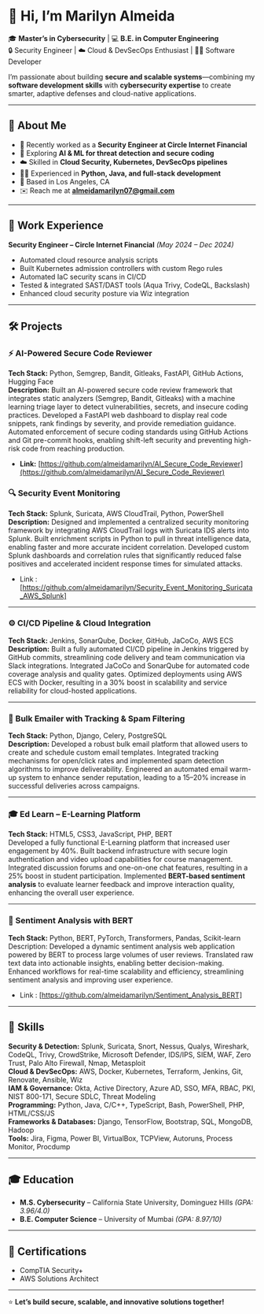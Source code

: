 # 👋 Hi, I’m Marilyn Almeida

🎓 **Master’s in Cybersecurity** | 💻 **B.E. in Computer Engineering**  
🔒 Security Engineer | ☁️ Cloud & DevSecOps Enthusiast | 👩‍💻 Software Developer  

I’m passionate about building **secure and scalable systems**—combining my **software development skills** with **cybersecurity expertise** to create smarter, adaptive defenses and cloud-native applications.

---

## 🚀 About Me
- 🔭 Recently worked as a **Security Engineer at Circle Internet Financial**  
- 🌱 Exploring **AI & ML for threat detection and secure coding**  
- ☁️ Skilled in **Cloud Security, Kubernetes, DevSecOps pipelines**  
- 👩‍💻 Experienced in **Python, Java, and full-stack development**  
- 📍 Based in Los Angeles, CA  
- ✉️ Reach me at **almeidamarilyn07@gmail.com**  
----

## 💼 Work Experience

**Security Engineer – Circle Internet Financial** *(May 2024 – Dec 2024)*  
- Automated cloud resource analysis scripts   
- Built Kubernetes admission controllers with custom Rego rules  
- Automated IaC security scans in CI/CD
- Tested & integrated SAST/DAST tools (Aqua Trivy, CodeQL, Backslash)  
- Enhanced cloud security posture via Wiz integration  
---

## 🛠 Projects

### ⚡ AI-Powered Secure Code Reviewer  
**Tech Stack:** Python, Semgrep, Bandit, Gitleaks, FastAPI, GitHub Actions, Hugging Face  
**Description:** Built an AI-powered secure code review framework that integrates static analyzers (Semgrep, Bandit, Gitleaks) with a machine learning triage layer to detect vulnerabilities, secrets, and insecure coding practices. Developed a FastAPI web dashboard to display real code snippets, rank findings by severity, and provide remediation guidance. Automated enforcement of secure coding standards using GitHub Actions and Git pre-commit hooks, enabling shift-left security and preventing high-risk code from reaching production.  
- **Link:** [https://github.com/almeidamarilyn/AI_Secure_Code_Reviewer](https://github.com/almeidamarilyn/AI_Secure_Code_Reviewer)  


### 🔍 Security Event Monitoring  
**Tech Stack:** Splunk, Suricata, AWS CloudTrail, Python, PowerShell  
**Description:** Designed and implemented a centralized security monitoring framework by integrating AWS CloudTrail logs with Suricata IDS alerts into Splunk. Built enrichment scripts in Python to pull in threat intelligence data, enabling faster and more accurate incident correlation. Developed custom Splunk dashboards and correlation rules that significantly reduced false positives and accelerated incident response times for simulated attacks.
- Link : [https://github.com/almeidamarilyn/Security_Event_Monitoring_Suricata_AWS_Splunk]
---

### ⚙️ CI/CD Pipeline & Cloud Integration  
**Tech Stack:** Jenkins, SonarQube, Docker, GitHub, JaCoCo, AWS ECS  
**Description:** Built a fully automated CI/CD pipeline in Jenkins triggered by GitHub commits, streamlining code delivery and team communication via Slack integrations. Integrated JaCoCo and SonarQube for automated code coverage analysis and quality gates. Optimized deployments using AWS ECS with Docker, resulting in a 30% boost in scalability and service reliability for cloud-hosted applications.

---

### 📧 Bulk Emailer with Tracking & Spam Filtering  
**Tech Stack:** Python, Django, Celery, PostgreSQL  
**Description:** Developed a robust bulk email platform that allowed users to create and schedule custom email templates. Integrated tracking mechanisms for open/click rates and implemented spam detection algorithms to improve deliverability. Engineered an automated email warm-up system to enhance sender reputation, leading to a 15–20% increase in successful deliveries across campaigns.

---
### 🎓 Ed Learn – E-Learning Platform  
**Tech Stack:** HTML5, CSS3, JavaScript, PHP, BERT  
Developed a fully functional E-Learning platform that increased user engagement by 40%. Built backend infrastructure with secure login authentication and video upload capabilities for course management. Integrated discussion forums and one-on-one chat features, resulting in a 25% boost in student participation. Implemented **BERT-based sentiment analysis** to evaluate learner feedback and improve interaction quality, enhancing the overall user experience.

---
### 🧠 Sentiment Analysis with BERT

**Tech Stack:** Python, BERT, PyTorch, Transformers, Pandas, Scikit-learn
Description: Developed a dynamic sentiment analysis web application powered by BERT to process large volumes of user reviews. Translated raw text data into actionable insights, enabling better decision-making. Enhanced workflows for real-time scalability and efficiency, streamlining sentiment analysis and improving user experience.
- Link : [https://github.com/almeidamarilyn/Sentiment_Analysis_BERT]
---
## 🧰 Skills

**Security & Detection:** Splunk, Suricata, Snort, Nessus, Qualys, Wireshark, CodeQL, Trivy, CrowdStrike, Microsoft Defender, IDS/IPS, SIEM, WAF, Zero Trust, Palo Alto Firewall, Nmap, Metasploit  
**Cloud & DevSecOps:** AWS, Docker, Kubernetes, Terraform, Jenkins, Git, Renovate, Ansible, Wiz  
**IAM & Governance:** Okta, Active Directory, Azure AD, SSO, MFA, RBAC, PKI, NIST 800-171, Secure SDLC, Threat Modeling  
**Programming:** Python, Java, C/C++, TypeScript, Bash, PowerShell, PHP, HTML/CSS/JS  
**Frameworks & Databases:** Django, TensorFlow, Bootstrap, SQL, MongoDB, Hadoop  
**Tools:** Jira, Figma, Power BI, VirtualBox, TCPView, Autoruns, Process Monitor, Procdump  

---

## 🎓 Education
- **M.S. Cybersecurity** – California State University, Dominguez Hills *(GPA: 3.96/4.0)*  
- **B.E. Computer Science** – University of Mumbai *(GPA: 8.97/10)*  

---

## 📜 Certifications
- CompTIA Security+  
- AWS Solutions Architect  

---

⭐️ **Let’s build secure, scalable, and innovative solutions together!**  
